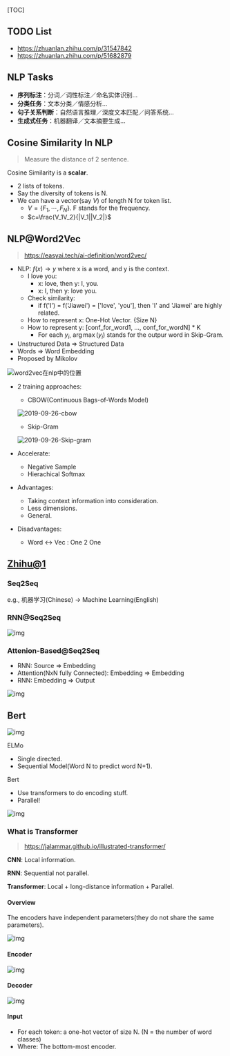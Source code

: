 [TOC]

## TODO List

- https://zhuanlan.zhihu.com/p/31547842
- https://zhuanlan.zhihu.com/p/51682879

## NLP Tasks

- **序列标注**：分词／词性标注／命名实体识别...
- **分类任务**：文本分类／情感分析...
- **句子关系判断**：自然语言推理／深度文本匹配／问答系统...
- **生成式任务**：机器翻译／文本摘要生成...

## Cosine Similarity In NLP

> Measure the distance of 2 sentence.

Cosine Similarity is a **scalar**.

- 2 lists of tokens. 
- Say the diversity of tokens is N.
- We can have a vector(say $V$) of length N for token list.
  - $V=\{F_1,\cdots,F_N\}$. F stands for the frequency.
  - $c=\frac{V_1V_2}{|V_1||V_2|}$

## NLP@Word2Vec

> https://easyai.tech/ai-definition/word2vec/

- NLP: $f(x)\to y$ where x is a word, and y is the context.
  - I love you:
    - x: love, then y: I, you.
    - x: I, then y: love you.
  - Check similarity:
    - if f('I') = f('Jiawei') = ['love', 'you'], then 'I' and 'Jiawei' are highly related.
  - How to represent x: One-Hot Vector. {Size N}
  - How to represent y: [conf_for_word1, ..., conf_for_wordN] * K
    - For each $y_i$, $\arg \max(y_i)$ stands for the outpur word in Skip-Gram.
- Unstructured Data => Structured Data
- Words => Word Embedding
- Proposed by Mikolov

![word2vec在nlp中的位置](https://easy-ai.oss-cn-shanghai.aliyuncs.com/2020-02-17-w2v-guanxi.png)

- 2 training approaches:

  - CBOW(Continuous Bags-of-Words Model)

  ![2019-09-26-cbow](https://easy-ai.oss-cn-shanghai.aliyuncs.com/2019-09-26-cbow.png)

  - Skip-Gram

  ![2019-09-26-Skip-gram](https://easy-ai.oss-cn-shanghai.aliyuncs.com/2019-09-26-Skip-gram.png)

- Accelerate: 

  - Negative Sample
  - Hierachical Softmax

- Advantages: 

  - Taking context information into consideration.
  - Less dimensions.
  - General.

- Disadvantages:

  - Word <-> Vec : One 2 One

## [Zhihu@1](https://zhuanlan.zhihu.com/p/43493999)

### Seq2Seq

e.g., 机器学习(Chinese) -> Machine Learning(English)

### RNN@Seq2Seq

![img](https://pic1.zhimg.com/80/v2-e258d6cd046c0567ad72a8fe930807cc_1440w.jpg)

### Attenion-Based@Seq2Seq

- RNN: Source => Embedding
- Attention(NxN fully Connected): Embedding => Embedding
- RNN: Embedding => Output

![img](https://pic4.zhimg.com/80/v2-f0a7c907fca9301a628ac3a5bfe04ac7_1440w.jpg)

## Bert

![img](https://pic3.zhimg.com/80/v2-54f38912df10ac86c410bb3cccbd13e2_1440w.jpg)

ELMo

- Single directed.
- Sequential Model(Word N to predict word N+1).

Bert

- Use transformers to do encoding stuff.
- Parallel!

![img](https://pic2.zhimg.com/80/v2-5b7d456a24ba76d22f4ff8830683a1a9_1440w.jpg)

### What is Transformer

> https://jalammar.github.io/illustrated-transformer/

**CNN**: Local information.

**RNN**: Sequential not parallel.

**Transformer**: Local + long-distance information + Parallel.

#### Overview

The encoders have independent parameters(they do not share the same parameters).

![img](https://jalammar.github.io/images/t/The_transformer_encoder_decoder_stack.png)

#### Encoder

![img](https://jalammar.github.io/images/t/Transformer_encoder.png)

#### Decoder

![img](https://jalammar.github.io/images/t/Transformer_decoder.png)

#### Input

- For each token: a one-hot vector of size N. (N = the number of word classes)
- Where: The bottom-most encoder.